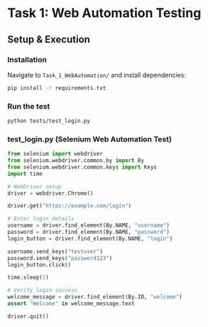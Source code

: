 # Task 1: Web Automation Testing

## Setup & Execution

### Installation
Navigate to `Task_1_WebAutomation/` and install dependencies:
```sh
pip install -r requirements.txt
```

### Run the test
```sh
python tests/test_login.py
```

### **test_login.py** (Selenium Web Automation Test)
```python
from selenium import webdriver
from selenium.webdriver.common.by import By
from selenium.webdriver.common.keys import Keys
import time

# WebDriver setup
driver = webdriver.Chrome()

driver.get("https://example.com/login")

# Enter login details
username = driver.find_element(By.NAME, "username")
password = driver.find_element(By.NAME, "password")
login_button = driver.find_element(By.NAME, "login")

username.send_keys("testuser")
password.send_keys("password123")
login_button.click()

time.sleep(2)

# Verify login success
welcome_message = driver.find_element(By.ID, "welcome")
assert "Welcome" in welcome_message.text

driver.quit()
